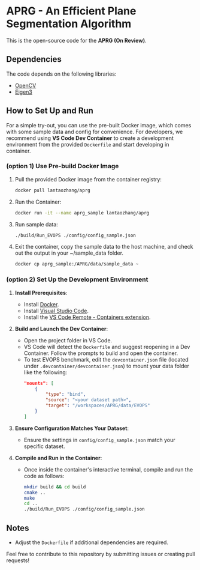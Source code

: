 # APRG - An Efficient Plane Segmentation Algorithm  

This is the open-source code for the **APRG (On Review)**.

## Dependencies

The code depends on the following libraries:
- [OpenCV](https://opencv.org/)
- [Eigen3](https://eigen.tuxfamily.org/)

## How to Set Up and Run

For a simple try-out, you can use the pre-built Docker image, which comes with some sample data and config for convenience. For developers, we recommend using **VS Code Dev Container** to create a development environment from the provided `Dockerfile` and start developing in container.

### (option 1) Use Pre-build Docker Image

   1. Pull the provided Docker image from the container registry:
      ```bash
      docker pull lantaozhang/aprg
      ```
   2. Run the Container:
      ```bash
      docker run -it --name aprg_sample lantaozhang/aprg
      ```
   3. Run sample data:
      ```bash
      ./build/Run_EVOPS ./config/config_sample.json
      ```
   4. Exit the container, copy the sample data to the host machine, and check out the output in your ~/sample_data folder.
      ```bash
      docker cp aprg_sample:/APRG/data/sample_data ~
      ```
### (option 2) Set Up the Development Environment

1. **Install Prerequisites**:
   - Install [Docker](https://www.docker.com/).
   - Install [Visual Studio Code](https://code.visualstudio.com/).
   - Install the [VS Code Remote - Containers extension](https://marketplace.visualstudio.com/items?itemName=ms-vscode-remote.remote-containers).

2. **Build and Launch the Dev Container**:
   - Open the project folder in VS Code.
   - VS Code will detect the `Dockerfile` and suggest reopening in a Dev Container. Follow the prompts to build and open the container.
   - To test EVOPS benchmark, edit the `devcontainer.json` file (located under `.devcontainer/devcontainer.json`) to mount your data folder like the following:  
     ```json  
     "mounts": [  
         {  
             "type": "bind",  
             "source": "<your dataset path>",  
             "target": "/workspaces/APRG/data/EVOPS"  
         }  
     ]  
     ```  
3. **Ensure Configuration Matches Your Dataset**:
   - Ensure the settings in `config/config_sample.json` match your specific dataset.
   
4. **Compile and Run in the Container**:
   - Once inside the container's interactive terminal, compile and run the code as follows:
     ```bash
     mkdir build && cd build
     cmake ..
     make
     cd ..
     ./build/Run_EVOPS ./config/config_sample.json
     ```

## Notes
- Adjust the `Dockerfile` if additional dependencies are required.

Feel free to contribute to this repository by submitting issues or creating pull requests!
